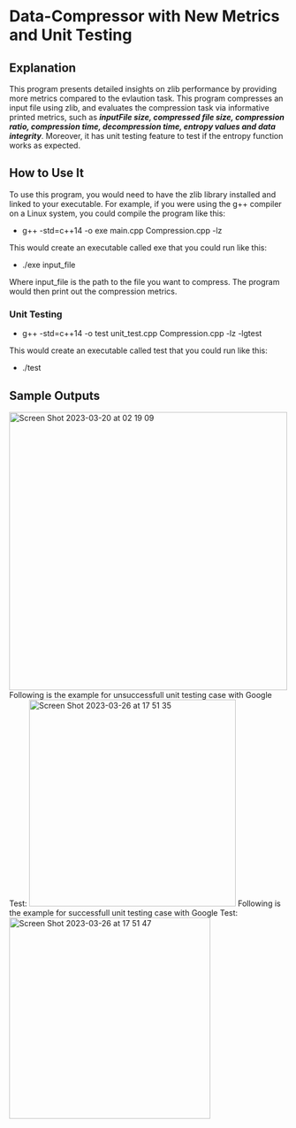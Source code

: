 # Data-Compressor with New Metrics and Unit Testing

## Explanation
This program presents detailed insights on zlib performance by providing more metrics compared to the evlaution task.
This program compresses an input file using zlib, and evaluates the compression task via informative printed metrics, such as **_inputFile size, compressed file size, compression ratio, compression time, decompression time, entropy values and data integrity_**. Moreover, it has unit testing feature to test if the entropy function works as expected.

## How to Use It
To use this program, you would need to have the zlib library installed and linked to your executable. For example, if you were using the g++ compiler on a Linux system, you could compile the program like this:

* g++ -std=c++14 -o exe main.cpp Compression.cpp -lz 


This would create an executable called exe that you could run like this:

* ./exe input_file

Where input_file is the path to the file you want to compress. The program would then print out the compression metrics.

### Unit Testing
* g++ -std=c++14 -o test unit_test.cpp Compression.cpp -lz -lgtest

This would create an executable called test that you could run like this:

* ./test

## Sample Outputs
<img width="503" alt="Screen Shot 2023-03-20 at 02 19 09" src="https://user-images.githubusercontent.com/63503839/226222446-09bddc0b-ecd2-45d6-bcba-1f971dd93f1d.png">
Following is the example for unsuccessfull unit testing case with Google Test:
<img width="374" alt="Screen Shot 2023-03-26 at 17 51 35" src="https://user-images.githubusercontent.com/63503839/227884301-ef328c7d-b340-4372-99ee-c0f8f4b1d980.png">
Following is the example for successfull unit testing case with Google Test:
<img width="364" alt="Screen Shot 2023-03-26 at 17 51 47" src="https://user-images.githubusercontent.com/63503839/227884325-f5c3b7c7-d808-458e-ad29-aa7449d57663.png">
